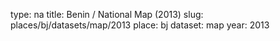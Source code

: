 type: na
title: Benin / National Map (2013)
slug: places/bj/datasets/map/2013
place: bj
dataset: map
year: 2013
